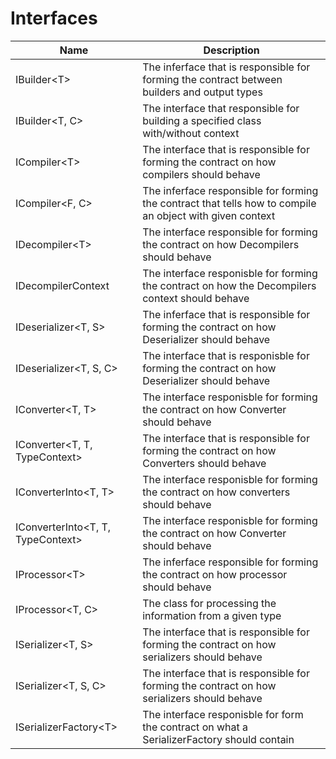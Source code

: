 ﻿# Interfaces

|Name|Description|
|------|------------|
|IBuilder\<T>|The inferface that is responsible for forming the contract between builders and output types|
|IBuilder<T, C>|The interface that responsible for building a specified class with/without context |
|ICompiler\<T>|The interface that is responsible for forming the contract on how compilers should behave|
|ICompiler<F, C>|The inferface responsible for forming the contract that tells how to compile an object with given context|
|IDecompiler\<T>|The interface responsible for forming the contract on how Decompilers should behave|
|IDecompilerContext|The interface responisble for forming the contract on how the Decompilers context should behave|
|IDeserializer<T, S>|The inferface that is responsible for forming the contract on how Deserializer should behave|
|IDeserializer<T, S, C>|The interface that is responisble for forming the contract on how Deserializer should behave|
|IConverter<T, T>|The interface responisble for forming the contract on how Converter should behave|
|IConverter<T, T, TypeContext>|The interface that is responsible for forming the contract on how Converters should behave|
|IConverterInto<T, T>|The interface responisble for forming the contract on how converters should behave|
|IConverterInto<T, T, TypeContext>|The interface responisble for forming the contract on how Converter should behave|
|IProcessor\<T>|The inferface responsible for forming the contract on how processor should behave|
|IProcessor<T, C>|The class for processing the information from a given type|
|ISerializer<T, S>|The interface that is responsible for forming the contract on how serializers should behave|
|ISerializer<T, S, C>|The interface that is responsible for forming the contract on how serializers should behave|
|ISerializerFactory\<T>|The interface responisble for form the contract on what a SerializerFactory should contain|
